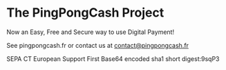 The PingPongCash Project
========================
Now an Easy, Free and Secure way to use Digital Payment!

See pingpongcash.fr or contact us at contact@pingpongcash.fr

SEPA CT European Support First
Base64 encoded sha1 short digest:9sqP3

